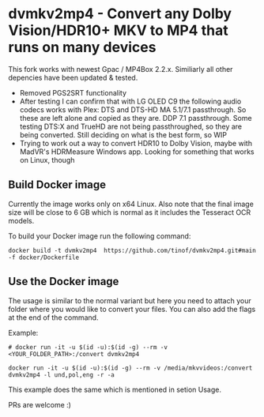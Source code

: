 # dvmkv2mp4 - Convert any Dolby Vision/HDR10+ MKV to MP4 that runs on many devices

This fork works with newest Gpac / MP4Box 2.2.x. Similiarly all other depencies have been updated & tested.
- Removed PGS2SRT functionality
- After testing I can confirm that with LG OLED C9 the following audio codecs works with Plex:
  DTS and DTS-HD MA 5.1/7.1 passthrough. So these are left alone and copied as they are.
  DDP 7.1 passthrough. Some testing
  DTS:X and TrueHD are not being passthroughed, so they are being converted. Still deciding on what is the best form, so WIP
- Trying to work out a way to convert HDR10 to Dolby Vision, maybe with MadVR's HDRMeasure Windows app. Looking for something that works on Linux, though

## Build Docker image
Currently the image works only on x64 Linux. Also note that the final image size will be close to 6 GB which is normal as it includes the Tesseract OCR models.

To build your Docker image run the following command:
```
docker build -t dvmkv2mp4  https://github.com/tinof/dvmkv2mp4.git#main -f docker/Dockerfile
```
## Use the Docker image
The usage is similar to the normal variant but here you need to attach your folder where you would like to convert your files. You can also add the flags at the end of the command.

Example:
```
# docker run -it -u $(id -u):$(id -g) --rm -v <YOUR_FOLDER_PATH>:/convert dvmkv2mp4

docker run -it -u $(id -u):$(id -g) --rm -v /media/mkvvideos:/convert dvmkv2mp4 -l und,pol,eng -r -a
```
This example does the same which is mentioned in setion Usage.


PRs are welcome :)
